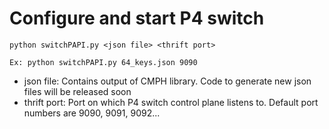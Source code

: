 # Configure and start P4 switch
```
python switchPAPI.py <json file> <thrift port>
```

```
Ex: python switchPAPI.py 64_keys.json 9090
```

* json file: Contains output of CMPH library. Code to generate new json files will be released soon
* thrift port: Port on which P4 switch control plane listens to. Default port numbers are 9090, 9091, 9092...

